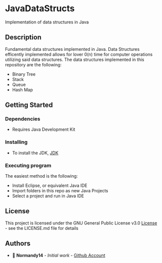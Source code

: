 # JavaDataStructs

Implementation of data structures in Java

## Description

Fundamental data structures implemented in Java. Data Structures efficently implemented allows for lover 0(n) time for computer operations utilizing said data structures.
The data structures implemented in this repository are the following:

* Binary Tree
* Stack
* Queue
* Hash Map

## Getting Started

### Dependencies

* Requires Java Development Kit

### Installing

* To install the JDK, [JDK](https://docs.oracle.com/en/java/javase/17/install/overview-jdk-installation.html#GUID-8677A77F-231A-40F7-98B9-1FD0B48C346A)

### Executing program

The easiest method is the following:
* Install Eclipse, or equivalent Java IDE
* Import folders in this repo as new Java Projects
* Select a project and run in Java IDE

## License

This project is licensed under the GNU General Public License v3.0 [License](License.md) - see the LICENSE.md file for details

## Authors

* :ocean: **Normandy14** - *Initial work* - [Github Account](https://github.com/Normandy14)
